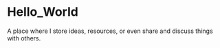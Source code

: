 # Hello_World
A place where I store ideas, resources, or even share and discuss things with others.
